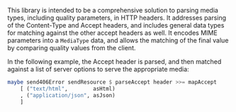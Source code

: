 This library is intended to be a comprehensive solution to parsing media
types, including quality parameters, in HTTP headers. It addresses parsing of
the Content-Type and Accept headers, and includes general data types for
matching against the other accept headers as well. It encodes MIME parameters
into a `MediaType` data, and allows the matching of the final value by
comparing quality values from the client.

In the following example, the Accept header is parsed, and then matched
against a list of server options to serve the appropriate media:

```haskell
maybe send406Error sendResource $ parseAccept header >>= mapAccept
    [ ("text/html",        asHtml)
    , ("application/json", asJson)
    ]
```

